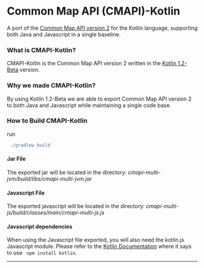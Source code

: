 # Common Map API (CMAPI)-Kotlin
A port of the [Common Map API version 2][1] for the Kotlin language, supporting both Java and Javascript in a single baseline. 

### What is CMAPI-Kotlin?
CMAPI-Kotlin is the Common Map API version 2 written in the [Kotlin 1.2-Beta][2] version. 

### Why we made CMAPI-Kotlin?
By using Kotlin 1.2-Beta we are able to export Common Map API version 2 to both Java and Javascript
while maintaining a single code base.

### How to Build CMAPI-Kotlin
run
```gradle
 ./gradlew build
```
#### Jar File
The exported jar will be located in the directory: *cmapi-multi-jvm/build/libs/cmapi-multi-jvm.jar*

#### Javascript File
The exported javascript will be located in the directory: *cmapi-multi-js/build/classes/main/cmapi-multi-js.js*

#### Javascript dependencies
When using the Javascript file exported, you will also need the kotlin.js Javascript module. Please refer to 
the [Kotlin Documentation][3] where it says to use ``` npm install kotlin```.

----------------------------------------------------
 
 [1]: https://github.com/cmapi/cmapi2
 [2]: https://blog.jetbrains.com/kotlin/2017/10/kotlin-1-2-beta2-is-out/
 [3]: https://kotlinlang.org/docs/reference/js-modules.html#notes
